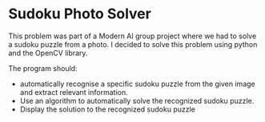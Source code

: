 # Sudoku Photo Solver

This problem was part of a Modern AI group project where we had to solve a sudoku puzzle from a photo. I decided to solve this problem using python and the OpenCV library.

The program should:

- automatically recognise a specific sudoku puzzle from the given image and extract relevant information.
- Use an algorithm to automatically solve the recognized sudoku puzzle.
- Display the solution to the recognized sudoku puzzle
